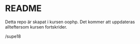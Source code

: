 README
=========================

Detta repo är skapat i kursen oophp. Det kommer att uppdateras allteftersom kursen fortskrider.

/supe18
